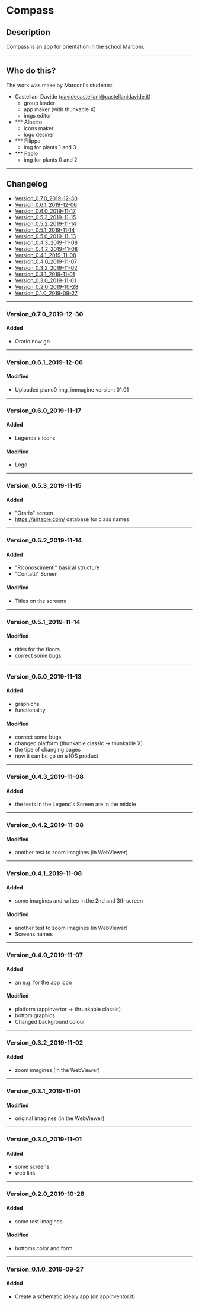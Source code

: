 # Compass
## Description 
Compass is an app for orientation in the school Marconi. 

---
## Who do this? 
The work was make by Marconi's students:
- Castellani Davide (davidecastellani@castellanidavide.it)
    - group leader
    - app maker (with thunkable X)
    - imgs editor
- *** Alberto
    - icons maker
    - logo desiner
- *** Filippo
    - img for plants 1 and 3
- *** Paolo
    - img for plants 0 and 2

---
## Changelog
- [Version_0.7.0_2019-12-30](#Version_070_2019-12-30)
- [Version_0.6.1_2019-12-06](#Version_061_2019-12-06)
- [Version_0.6.0_2019-11-17](#Version_060_2019-11-17)
- [Version_0.5.3_2019-11-15](#Version_053_2019-11-15)
- [Version_0.5.2_2019-11-14](#Version_052_2019-11-14)
- [Version_0.5.1_2019-11-14](#Version_051_2019-11-14)
- [Version_0.5.0_2019-11-13](#Version_050_2019-11-13)
- [Version_0.4.3_2019-11-08](#Version_043_2019-11-08)
- [Version_0.4.2_2019-11-08](#Version_042_2019-11-08)
- [Version_0.4.1_2019-11-08](#Version_041_2019-11-08)
- [Version_0.4.0_2019-11-07](#Version_040_2019-11-07)
- [Version_0.3.2_2019-11-02](#Version_032_2019-11-02)
- [Version_0.3.1_2019-11-01](#Version_031_2019-11-01)
- [Version_0.3.0_2019-11-01](#Version_030_2019-11-01)
- [Version_0.2.0_2019-10-28](#Version_020_2019-10-28)
- [Version_0.1.0_2019-09-27](#Version_010_2019-09-27)

---
### Version_0.7.0_2019-12-30
#### Added
- Orario now go

---
### Version_0.6.1_2019-12-06
#### Modified
- Uploaded piano0 img, immagine version: 01.01

---
### Version_0.6.0_2019-11-17
#### Added
- Legenda's icons
#### Modified
- Logo

---
### Version_0.5.3_2019-11-15
#### Added
- "Orario" screen
- https://airtable.com/ database for class names

---
### Version_0.5.2_2019-11-14
#### Added 
- "Riconoscimenti" basical structure
- "Contatti" Screen
#### Modified
- Titles on the screens

---
### Version_0.5.1_2019-11-14
#### Modified 
- titles for the floors
- correct some bugs

---
### Version_0.5.0_2019-11-13
#### Added
- graphichs
- functionality
#### Modified 
- correct some bugs
- changed platform (thunkable classic -> thunkable X)
- the tipe of changing pages
- now it can be go on a IOS product

---
### Version_0.4.3_2019-11-08
#### Added
- the tests in the Legend's Screen are in the middle

---
### Version_0.4.2_2019-11-08
#### Modified 
- another test to zoom imagines (in WebViewer)

---
### Version_0.4.1_2019-11-08
#### Added
- some imagines and writes in the 2nd and 3th screen
#### Modified 
- another test to zoom imagines (in WebViewer)
- Screens names

---
### Version_0.4.0_2019-11-07
#### Added
- an e.g. for the app icon
#### Modified 
- platform (appinvertor -> thrunkable classic)
- bottom graphics
- Changed background colour

---
### Version_0.3.2_2019-11-02
#### Added
- zoom imagines (in the WebViewer)

---
### Version_0.3.1_2019-11-01
#### Modified 
- original imagines (in the WebViewer)

---
### Version_0.3.0_2019-11-01
#### Added
- some screens
- web link

---
### Version_0.2.0_2019-10-28
#### Added
- some test imagines
#### Modified 
- bottoms color and form

---
### Version_0.1.0_2019-09-27
#### Added
- Create a schematic idealy app (on appinventor.it)
